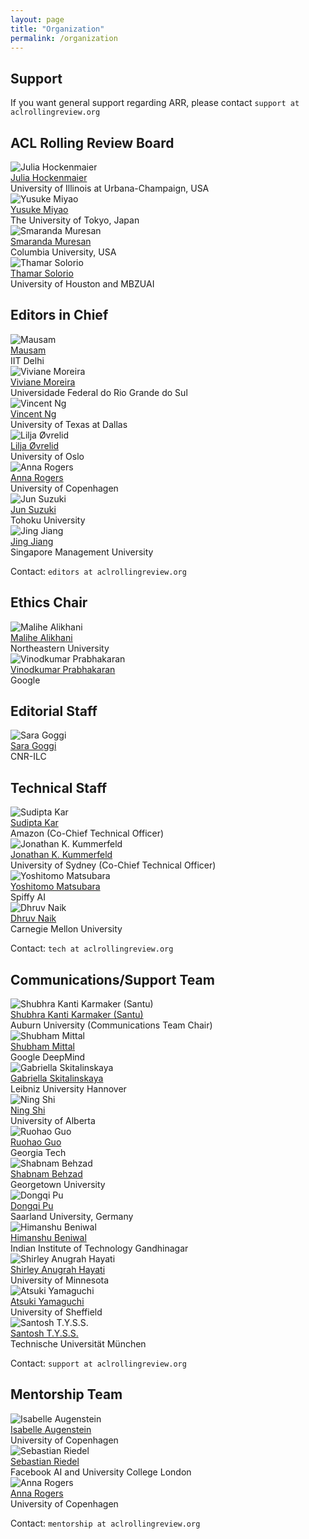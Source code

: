 ```yaml
---
layout: page
title: "Organization"
permalink: /organization
---
```


## Support

If you want general support regarding ARR, please contact `support at aclrollingreview.org`

## ACL Rolling Review Board

<div class="person">
  <img src="images/people/julia_hockenmaier.jpg" alt="Julia Hockenmaier">
  <div>
    <a href="https://cs.illinois.edu/about/people/all-faculty/juliahmr">Julia Hockenmaier</a><br>
    University of Illinois at Urbana-Champaign, USA
  </div>
</div>

<div class="person">
  <img src="images/people/placeholder.jpg" alt="Yusuke Miyao">
  <div>
    <a href="https://www.u-tokyo.ac.jp/focus/en/people/k0001_02152.html#">Yusuke Miyao</a><br>
    The University of Tokyo, Japan
  </div>
</div>

<div class="person">
  <img src="images/people/smaranda_muresan.jpg" alt="Smaranda Muresan">
  <div>
    <a href="https://www.cs.columbia.edu/~smara/">Smaranda Muresan</a><br>
    Columbia University, USA
  </div>
</div>

<div class="person">
  <img src="images/people/thamar_solorio.jpg" alt="Thamar Solorio">
  <div>
    <a href="https://mbzuai.ac.ae/study/faculty/thamar-solorio/">Thamar Solorio</a><br>
    University of Houston and MBZUAI
  </div>
</div>

## Editors in Chief

<div class="person">
  <img src="images/people/mausam.jpg" alt="Mausam">
  <div>
    <a href="https://www.cse.iitd.ac.in/~mausam/">Mausam</a><br>
    IIT Delhi
  </div>
</div>

<div class="person">
  <img src="images/people/viviane_moreira.jpg" alt="Viviane Moreira">
  <div>
    <a href="https://www.vivianemoreira.org/">Viviane Moreira</a><br>
    Universidade Federal do Rio Grande do Sul
  </div>
</div>

<div class="person">
  <img src="images/people/placeholder.jpg" alt="Vincent Ng">
  <div>
    <a href="https://www.hlt.utdallas.edu/~vince">Vincent Ng</a><br>
    University of Texas at Dallas
  </div>
</div>

<div class="person">
  <img src="images/people/vlilja_ovrelid.jpg" alt="Lilja Øvrelid">
  <div>
    <a href="https://www.mn.uio.no/ifi/english/people/aca/liljao/index.html">Lilja Øvrelid</a><br>
    University of Oslo
  </div>
</div>

<div class="person">
  <img src="images/people/anna_rogers.jpg" alt="Anna Rogers">
  <div>
    <a href="https://annargrs.github.io/">Anna Rogers</a><br>
    University of Copenhagen
  </div>
</div>

<div class="person">
  <img src="images/people/placeholder.jpg" alt="Jun Suzuki">
  <div>
    <a href="https://www.fai.cds.tohoku.ac.jp/members/js/">Jun Suzuki</a><br>
    Tohoku University
  </div>
</div>

<div class="person">
  <img src="images/people/jing_jiang.jpg" alt="Jing Jiang">
  <div>
    <a href="https://faculty.smu.edu.sg/profile/jing-jiang-636">Jing Jiang</a><br>
    Singapore Management University
  </div>
</div>

Contact: `editors at aclrollingreview.org`

## Ethics Chair

<div class="person">
  <img src="images/people/malihe_alikhani.jpg" alt="Malihe Alikhani">
  <div>
    <a href="https://www.malihealikhani.com/">Malihe Alikhani</a><br>
    Northeastern University
  </div>
</div>

<div class="person">
  <img src="images/people/vinodkumar_prabhakaran.jpg" alt="Vinodkumar Prabhakaran">
  <div>
    <a href="https://research.google/people/vinodkumar-prabhakaran/">Vinodkumar Prabhakaran</a><br>
    Google
  </div>
</div>

## Editorial Staff

<div class="person">
  <img src="images/people/goggi_sara.jpg" alt="Sara Goggi">
  <div>
    <a href="https://www.ilc.cnr.it/en/people/sara-goggi/">Sara Goggi</a><br>
    CNR-ILC
  </div>
</div>

## Technical Staff

<div class="person">
  <img src="images/people/sudipta_kar.jpg" alt="Sudipta Kar">
  <div>
    <a href="https://sudiptakar.info/">Sudipta Kar</a><br>
    Amazon (Co-Chief Technical Officer)
  </div>
</div>

<div class="person">
  <img src="images/people/jonathan_kummerfeld.jpg" alt="Jonathan K. Kummerfeld">
  <div>
    <a href="https://jkk.name/">Jonathan K. Kummerfeld</a><br>
    University of Sydney (Co-Chief Technical Officer)
  </div>
</div>

<div class="person">
  <img src="images/people/yoshitomo_matsubara.jpg" alt="Yoshitomo Matsubara">
  <div>
    <a href="https://yoshitomo-matsubara.net/">Yoshitomo Matsubara</a><br>
    Spiffy AI
  </div>
</div>

<div class="person">
  <img src="images/people/placeholder.jpg" alt="Dhruv Naik">
  <div>
    <a href="https://miis.cs.cmu.edu/people/222226666/dhruv-naik">Dhruv Naik</a><br>
    Carnegie Mellon University
  </div>
</div>

Contact: `tech at aclrollingreview.org`

## Communications/Support Team

<div class="person">
  <img src="images/people/shubhra_kanti.jpg" alt="Shubhra Kanti Karmaker (Santu)">
  <div>
    <a href="https://karmake2.github.io/">Shubhra Kanti Karmaker (Santu)</a><br>
    Auburn University (Communications Team Chair)
  </div>
</div>

<div class="person">
  <img src="images/people/shubham_mittal.jpg" alt="Shubham Mittal">
  <div>
    <a href="https://sm354.github.io/">Shubham Mittal</a><br>
    Google DeepMind
  </div>
</div>

<div class="person">
  <img src="images/people/gabriella_skitalinskaya.jpg" alt="Gabriella Skitalinskaya">
  <div>
    <a href="https://www.ai.uni-hannover.de/en/institut/team-luhai/gabriella-skitalinska">Gabriella Skitalinskaya</a><br>
    Leibniz University Hannover
  </div>
</div>

<div class="person">
  <img src="images/people/ning_shi.jpg" alt="Ning Shi">
  <div>
    <a href="https://sites.google.com/ualberta.ca/shining">Ning Shi</a><br>
    University of Alberta
  </div>
</div>

<div class="person">
  <img src="images/people/ruohao_guo.jpg" alt="Ruohao Guo">
  <div>
    <a href="https://ruohaog.netlify.app/">Ruohao Guo</a><br>
    Georgia Tech
  </div>
</div>

<div class="person">
  <img src="images/people/shabnam_behzad.jpg" alt="Shabnam Behzad">
  <div>
    <a href="https://shabnam-b.github.io/">Shabnam Behzad</a><br>
    Georgetown University
  </div>
</div>

<div class="person">
  <img src="images/people/dongqi_pu.jpg" alt="Dongqi Pu">
  <div>
    <a href="https://dongqi.me/">Dongqi Pu</a><br>
    Saarland University, Germany
  </div>
</div>

<div class="person">
  <img src="images/people/himanshu_beniwal.jpg" alt="Himanshu Beniwal">
  <div>
    <a href="https://himanshubeniwal.github.io/">Himanshu Beniwal</a><br>
    Indian Institute of Technology Gandhinagar
  </div>
</div>


<div class="person">
  <img src="images/people/shirley.jpg" alt="Shirley Anugrah Hayati">
  <div>
    <a href="https://www.shirley.id/">Shirley Anugrah Hayati</a><br>
    University of Minnesota
  </div>
</div>

<div class="person">
  <img src="images/people/atsuki_yamaguchi.jpg" alt="Atsuki Yamaguchi">
  <div>
    <a href="https://gucci-j.github.io/about/">Atsuki Yamaguchi</a><br>
    University of Sheffield
  </div>
</div>

<div class="person">
  <img src="images/people/placeholder.jpg" alt="Santosh T.Y.S.S.">
  <div>
    <a href="/organization">Santosh T.Y.S.S.</a><br>
    Technische Universität München
  </div>
</div>

Contact: `support at aclrollingreview.org`

## Mentorship Team

<div class="person">
  <img src="images/people/isabelle_augenstein.jpg" alt="Isabelle Augenstein">
  <div>
    <a href="https://isabelleaugenstein.github.io/">Isabelle Augenstein</a><br>
    University of Copenhagen
  </div>
</div>

<div class="person">
  <img src="images/people/placeholder.jpg" alt="Sebastian Riedel">
  <div>
    <a href="https://www.riedelcastro.org/">Sebastian Riedel</a><br>
    Facebook AI and University College London
  </div>
</div>

<div class="person">
  <img src="images/people/anna_rogers.jpg" alt="Anna Rogers">
  <div>
    <a href="https://annargrs.github.io/">Anna Rogers</a><br>
    University of Copenhagen
  </div>
</div>

Contact: `mentorship at aclrollingreview.org`